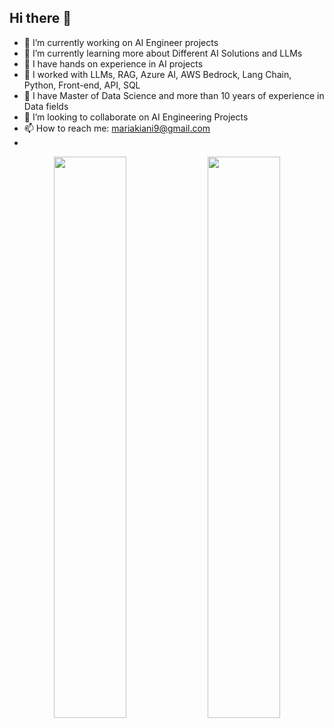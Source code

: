 ## Hi there 👋
- 🔭 I’m currently working on AI Engineer projects
- 🌱 I’m currently learning more about Different AI Solutions and LLMs
- 👋 I have hands on experience in AI projects
- 🌱 I worked with LLMs, RAG, Azure AI, AWS Bedrock, Lang Chain, Python, Front-end, API, SQL
- 🔭 I have Master of Data Science and more than 10 years of experience in Data fields
- 👯 I’m looking to collaborate on AI Engineering Projects
- 📫 How to reach me: mariakiani9@gmail.com
- 
<p align="center">
  <img width="48%" src="https://github-readme-stats.vercel.app/api?username=Mari-kn&show_icons=true&theme=tokyonight" />
  <img width="48%" src="https://github-readme-streak-stats.herokuapp.com/?username=Mari-kn&theme=tokyonight" />
</p>


